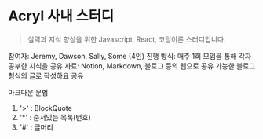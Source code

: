 # Acryl 사내 스터디

> 실력과 지식 향상을 위한 Javascript, React, 코딩이론 스터디입니다.

참여자: Jeremy, Dawson, Sally, Some (4인)
진행 방식: 매주 1회 모임을 통해 각자 공부한 지식을 공유
자료: Notion, Markdown, 블로그 등의 웹으로 공유 가능한 블로그 형식의 글로 작성하요 공유

마크다운 문법
1. '>' : BlockQuote
2. '*' : 순서있는 목록(번호)
3. '#' : 글머리
